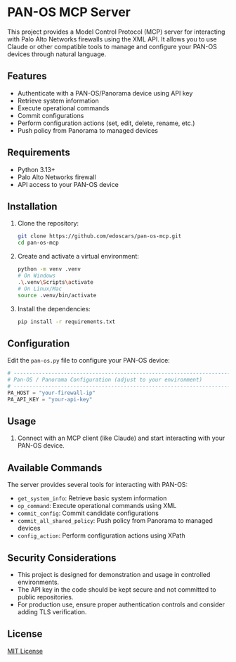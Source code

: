 # PAN-OS MCP Server

This project provides a Model Control Protocol (MCP) server for interacting with Palo Alto Networks firewalls using the XML API. It allows you to use Claude or other compatible tools to manage and configure your PAN-OS devices through natural language.

## Features

- Authenticate with a PAN-OS/Panorama device using API key
- Retrieve system information
- Execute operational commands
- Commit configurations
- Perform configuration actions (set, edit, delete, rename, etc.)
- Push policy from Panorama to managed devices

## Requirements

- Python 3.13+
- Palo Alto Networks firewall
- API access to your PAN-OS device

## Installation

1. Clone the repository:
   ```bash
   git clone https://github.com/edoscars/pan-os-mcp.git
   cd pan-os-mcp
   ```

2. Create and activate a virtual environment:
   ```bash
   python -m venv .venv
   # On Windows
   .\.venv\Scripts\activate
   # On Linux/Mac
   source .venv/bin/activate
   ```

3. Install the dependencies:
   ```bash
   pip install -r requirements.txt
   ```

## Configuration

Edit the `pan-os.py` file to configure your PAN-OS device:

```python
# -----------------------------------------------------------------------------
# Pan-OS / Panorama Configuration (adjust to your environment)
# -----------------------------------------------------------------------------
PA_HOST = "your-firewall-ip"
PA_API_KEY = "your-api-key"  
```

## Usage

1. Connect with an MCP client (like Claude) and start interacting with your PAN-OS device.

## Available Commands

The server provides several tools for interacting with PAN-OS:

- `get_system_info`: Retrieve basic system information
- `op_command`: Execute operational commands using XML
- `commit_config`: Commit candidate configurations
- `commit_all_shared_policy`: Push policy from Panorama to managed devices
- `config_action`: Perform configuration actions using XPath

## Security Considerations

- This project is designed for demonstration and usage in controlled environments.
- The API key in the code should be kept secure and not committed to public repositories.
- For production use, ensure proper authentication controls and consider adding TLS verification.

## License

[MIT License](LICENSE)
